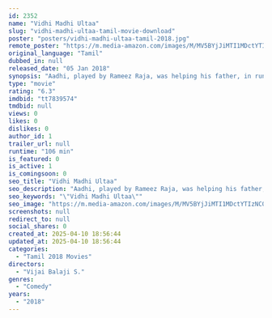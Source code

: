 ```yaml
---
id: 2352
name: "Vidhi Madhi Ultaa"
slug: "vidhi-madhi-ultaa-tamil-movie-download"
poster: "posters/vidhi-madhi-ultaa-tamil-2018.jpg"
remote_poster: "https://m.media-amazon.com/images/M/MV5BYjJiMTI1MDctYTIzNC00MTk0LWE1YzEtYTViZTM1NTZkODNkXkEyXkFqcGc@._V1_SX300.jpg"
original_language: "Tamil"
dubbed_in: null
released_date: "05 Jan 2018"
synopsis: "Aadhi, played by Rameez Raja, was helping his father, in running a mobile phone shop, with no big aim in life. One day, he met Divya, a college girl and fell in love instantly. On the day when he was planning to propose, both of t..."
type: "movie"
rating: "6.3"
imdbid: "tt7839574"
tmdbid: null
views: 0
likes: 0
dislikes: 0
author_id: 1
trailer_url: null
runtime: "106 min"
is_featured: 0
is_active: 1
is_comingsoon: 0
seo_title: "Vidhi Madhi Ultaa"
seo_description: "Aadhi, played by Rameez Raja, was helping his father, in running a mobile phone shop, with no big aim in life. One day, he met Divya, a college girl and fell in love instantly. On the day when he was planning to propose, both of t..."
seo_keywords: "\"Vidhi Madhi Ultaa\""
seo_image: "https://m.media-amazon.com/images/M/MV5BYjJiMTI1MDctYTIzNC00MTk0LWE1YzEtYTViZTM1NTZkODNkXkEyXkFqcGc@._V1_SX300.jpg"
screenshots: null
redirect_to: null
social_shares: 0
created_at: 2025-04-10 18:56:44
updated_at: 2025-04-10 18:56:44
categories:
  - "Tamil 2018 Movies"
directors:
  - "Vijai Balaji S."
genres:
  - "Comedy"
years:
  - "2018"
---
```

